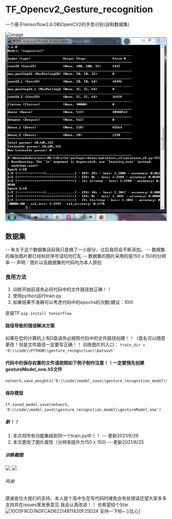 # TF_Opencv2_Gesture_recognition
一个基于tensorflow2.6.0和OpenCV2的手势识别(自制数据集)


![image](https://github.com/Xhs753/TF_Opencv2_Gesture_recognition/blob/main/IMG_20210824_185701.jpg?raw=true)
![](003.png)

## 数据集

-- 有关于这个数据集目前我只是搞了一小部分，过后我将会不断添加。
-- 数据集的每张图片都已经标好序号请切勿打乱
-- 数据集的图片采用的是150 x 150的分辨率
-- 声明：图片以及数据集的代码均为本人原创
### 食用方法
1. 训练开始前请务必将代码中的文件路径放正确！！
2. 使用python运行train.py
5. 如果结果不准确可以考虑代码中的epochs的次数(建议：100)

 安装TF
 ` pip install tensorflow `
#### 路径导致的错误解决方案
如果在您的计算机上有D盘请务必按照代码中的文件路径创建！！（盘名可以随意更改！但是文件路径一定要写正确！！
 训练图片的入口： `train_dir = 'D:\\code\\PYTHON\\gesture_recognition\\Dataset' `
 
 #### 代码中的保存权重的文件请按照如下例子制作注意！！一定要预先创建gestureModel_one.h5文件
 ```
 network.save_weights('D:\\code\\model_save\\gesture_recognition_model\\gestureModel_one.h5')
 ```
 #### 保存模型
 ```
 tf.saved_model.save(network, 'D:\\code\\model_save\\gesture_recognition_model\\gestureModel_one')
 ```
##### 新！！
 1. 本次将所有功能集结到同一个train.py中！！
 ---更新2021/8/26
 2. 本次更改了图片属性（分辨率提升为150 x 150)
 ---更新2021/8/25
  

##### 训练截图
![](https://github.com/Xhs753/TF_Opencv2_Gesture_recognition/blob/main/-1fb6f7631e238c27.png?raw=true)
![](https://github.com/Xhs753/TF_Opencv2_Gesture_recognition/blob/main/-760d7da8022e2d0.png?raw=true)


###### 鸣谢
感谢各位大佬们的支持，本人是个高中生在写代码时难免会有些错误还望大家多多支持并在issues里发表意见
我会认真改进！！
也希望给个Star![10C0F9CD7ADFCAD62214B11420F25D24](https://user-images.githubusercontent.com/62407841/130604673-0fb083df-b7bc-4d67-9742-72cc223dcc1e.png)
支持一下呗~ [/比心]
